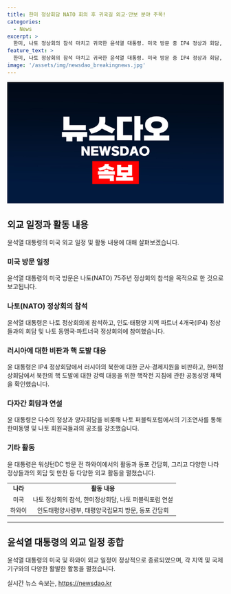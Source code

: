 ```yaml
---
title: 한미 정상회담 NATO 회의 후 귀국길 외교·안보 분야 주목!
categories:
  - News
excerpt: >
  한미, 나토 정상회의 참석 마치고 귀국한 윤석열 대통령. 미국 방문 중 IP4 정상과 회담, 바이든 대통령과 한미정상회담 참석. 북한의 핵 도발에 대한 강력 대응과 러시아의 북한 지원 비판. 나토 퍼블릭포럼에서 기조연사로 초청받아 활동. 미국 방문 중 일본, 독일, 캐나다 등 다수의 정상과 양자회담 및 친교 만찬 참석. Hawaii 방문도 이뤄져 유관 기관과 간담회 실시.
feature_text: >
  한미, 나토 정상회의 참석 마치고 귀국한 윤석열 대통령. 미국 방문 중 IP4 정상과 회담, 바이든 대통령과 한미정상회담 참석. 북한의 핵 도발에 대한 강력 대응과 러시아의 북한 지원 비판. 나토 퍼블릭포럼에서 기조연사로 초청받아 활동. 미국 방문 중 일본, 독일, 캐나다 등 다수의 정상과 양자회담 및 친교 만찬 참석. Hawaii 방문도 이뤄져 유관 기관과 간담회 실시.
image: '/assets/img/newsdao_breakingnews.jpg'
---
```


<p><img src="/assets/img/newsdao_breakingnews.jpg" alt="cryptoinkorea 속보" /></p>

<h2 data-ke-size="size26">외교 일정과 활동 내용</h2>

<p data-ke-size="size16">윤석열 대통령의 미국 외교 일정 및 활동 내용에 대해 살펴보겠습니다.</p>

<h3><b>미국 방문 일정</b></h3>

<p data-ke-size="size16">윤석열 대통령의 미국 방문은 나토(NATO) 75주년 정상회의 참석을 목적으로 한 것으로 보고됩니다.</p>

<h3><b>나토(NATO) 정상회의 참석</b></h3>

<p data-ke-size="size16">윤석열 대통령은 나토 정상회의에 참석하고, 인도·태평양 지역 파트너 4개국(IP4) 정상들과의 회담 및 나토 동맹국·파트너국 정상회의에 참여했습니다.</p>

<h3><b>러시아에 대한 비판과 핵 도발 대응</b></h3>

<p data-ke-size="size16">윤 대통령은 IP4 정상회담에서 러시아의 북한에 대한 군사·경제지원을 비판하고, 한미정상회담에서 북한의 핵 도발에 대한 강력 대응을 위한 핵작전 지침에 관한 공동성명 채택을 확인했습니다.</p>

<h3><b>다자간 회담과 연설</b></h3>

<p data-ke-size="size16">윤 대통령은 다수의 정상과 양자회담을 비롯해 나토 퍼블릭포럼에서의 기조연사를 통해 한미동맹 및 나토 회원국들과의 공조를 강조했습니다.</p>

<h3><b>기타 활동</b></h3>

<p data-ke-size="size16">윤 대통령은 워싱턴DC 방문 전 하와이에서의 활동과 동포 간담회, 그리고 다양한 나라 정상들과의 회담 및 만찬 등 다양한 외교 활동을 펼쳤습니다.</p>

<table>
  <tr>
    <td style="text-align: center; height: 17px;"><b>나라</b></td>
    <td style="text-align: center; height: 17px;"><b>활동 내용</b></td>
  </tr>
  <tr>
    <td style="text-align: center; height: 17px;">미국</td>
    <td style="text-align: center; height: 17px;">나토 정상회의 참석, 한미정상회담, 나토 퍼블릭포럼 연설</td>
  </tr>
  <tr>
    <td style="text-align: center; height: 17px;">하와이</td>
    <td style="text-align: center; height: 17px;">인도태평양사령부, 태평양국립묘지 방문, 동포 간담회</td>
  </tr>
</table>

<hr>

<h2 data-ke-size="size26">윤석열 대통령의 외교 일정 종합</h2>

<p data-ke-size="size16">윤석열 대통령의 미국 및 하와이 외교 일정이 정상적으로 종료되었으며, 각 지역 및 국제 기구와의 다양한 활발한 활동을 펼쳤습니다.</p>
실시간 뉴스 속보는, <a href="https://newsdao.kr" rel="dofollow">https://newsdao.kr</a>


